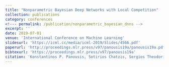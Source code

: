 ```yaml
---
title: "Nonparametric Bayesian Deep Networks with Local Competition"
collection: publications
category: conferences
<!--- permalink: /publication/nonparametric_bayesian_dnns -->
excerpt: ''
date: 2019-07-01
venue: 'International Conference on Machine Learning'
slidesurl: 'https://icml.cc/media/icml-2019/Slides/4566.pdf'
paperurl: 'http://proceedings.mlr.press/v97/panousis19a/panousis19a.pdf'
bibtexurl: 'https://proceedings.mlr.press/v97/panousis19a'
citation: 'Konstantinos P. Panousis, Sotirios Chatzis, Sergios Theodoridis Proceedings of the 36th International Conference on Machine Learning, PMLR 97:4980-4988, 2019.'
---
```

